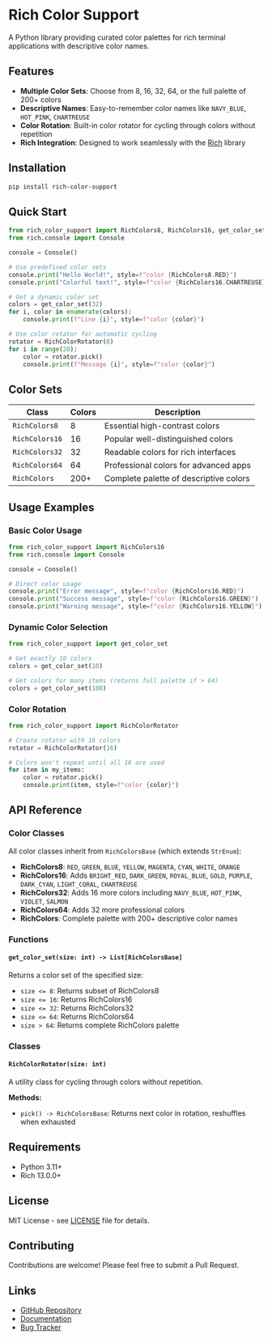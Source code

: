 # Rich Color Support

A Python library providing curated color palettes for rich terminal applications with descriptive color names.

## Features

- **Multiple Color Sets**: Choose from 8, 16, 32, 64, or the full palette of 200+ colors
- **Descriptive Names**: Easy-to-remember color names like `NAVY_BLUE`, `HOT_PINK`, `CHARTREUSE`
- **Color Rotation**: Built-in color rotator for cycling through colors without repetition
- **Rich Integration**: Designed to work seamlessly with the [Rich](https://github.com/Textualize/rich) library

## Installation

```bash
pip install rich-color-support
```

## Quick Start

```python
from rich_color_support import RichColors8, RichColors16, get_color_set, RichColorRotator
from rich.console import Console

console = Console()

# Use predefined color sets
console.print("Hello World!", style=f"color {RichColors8.RED}")
console.print("Colorful text!", style=f"color {RichColors16.CHARTREUSE}")

# Get a dynamic color set
colors = get_color_set(32)
for i, color in enumerate(colors):
    console.print(f"Line {i}", style=f"color {color}")

# Use color rotator for automatic cycling
rotator = RichColorRotator(8)
for i in range(20):
    color = rotator.pick()
    console.print(f"Message {i}", style=f"color {color}")
```

## Color Sets

| Class          | Colors | Description                            |
|----------------|--------|----------------------------------------|
| `RichColors8`  | 8      | Essential high-contrast colors         |
| `RichColors16` | 16     | Popular well-distinguished colors      |
| `RichColors32` | 32     | Readable colors for rich interfaces    |
| `RichColors64` | 64     | Professional colors for advanced apps  |
| `RichColors`   | 200+   | Complete palette of descriptive colors |

## Usage Examples

### Basic Color Usage

```python
from rich_color_support import RichColors16
from rich.console import Console

console = Console()

# Direct color usage
console.print("Error message", style=f"color {RichColors16.RED}")
console.print("Success message", style=f"color {RichColors16.GREEN}")
console.print("Warning message", style=f"color {RichColors16.YELLOW}")
```

### Dynamic Color Selection

```python
from rich_color_support import get_color_set

# Get exactly 10 colors
colors = get_color_set(10)

# Get colors for many items (returns full palette if > 64)
colors = get_color_set(100)
```

### Color Rotation

```python
from rich_color_support import RichColorRotator

# Create rotator with 16 colors
rotator = RichColorRotator(16)

# Colors won't repeat until all 16 are used
for item in my_items:
    color = rotator.pick()
    console.print(item, style=f"color {color}")
```

## API Reference

### Color Classes

All color classes inherit from `RichColorsBase` (which extends `StrEnum`):

- **RichColors8**: `RED`, `GREEN`, `BLUE`, `YELLOW`, `MAGENTA`, `CYAN`, `WHITE`, `ORANGE`
- **RichColors16**: Adds `BRIGHT_RED`, `DARK_GREEN`, `ROYAL_BLUE`, `GOLD`, `PURPLE`, `DARK_CYAN`, `LIGHT_CORAL`, `CHARTREUSE`
- **RichColors32**: Adds 16 more colors including `NAVY_BLUE`, `HOT_PINK`, `VIOLET`, `SALMON`
- **RichColors64**: Adds 32 more professional colors
- **RichColors**: Complete palette with 200+ descriptive color names

### Functions

#### `get_color_set(size: int) -> List[RichColorsBase]`

Returns a color set of the specified size:

- `size <= 8`: Returns subset of RichColors8
- `size <= 16`: Returns RichColors16
- `size <= 32`: Returns RichColors32
- `size <= 64`: Returns RichColors64
- `size > 64`: Returns complete RichColors palette

### Classes

#### `RichColorRotator(size: int)`

A utility class for cycling through colors without repetition.

**Methods:**

- `pick() -> RichColorsBase`: Returns next color in rotation, reshuffles when exhausted

## Requirements

- Python 3.11+
- Rich 13.0.0+

## License

MIT License - see [LICENSE](LICENSE) file for details.

## Contributing

Contributions are welcome! Please feel free to submit a Pull Request.

## Links

- [GitHub Repository](https://github.com/allen2c/rich-color-support)
- [Documentation](https://allen2c.github.io/rich-color-support)
- [Bug Tracker](https://github.com/allen2c/rich-color-support/issues)
